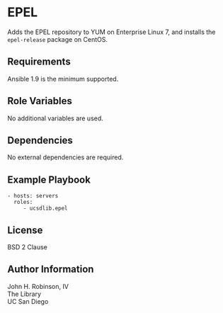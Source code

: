 EPEL
====

Adds the EPEL repository to YUM on Enterprise Linux 7, and installs the `epel-release` package on CentOS.

Requirements
------------

Ansible 1.9 is the minimum supported.

Role Variables
--------------

No additional variables are used.

Dependencies
------------

No external dependencies are required.

Example Playbook
----------------

    - hosts: servers
      roles:
         - ucsdlib.epel

License
-------

BSD 2 Clause

Author Information
------------------

John H. Robinson, IV  
The Library  
UC San Diego  
